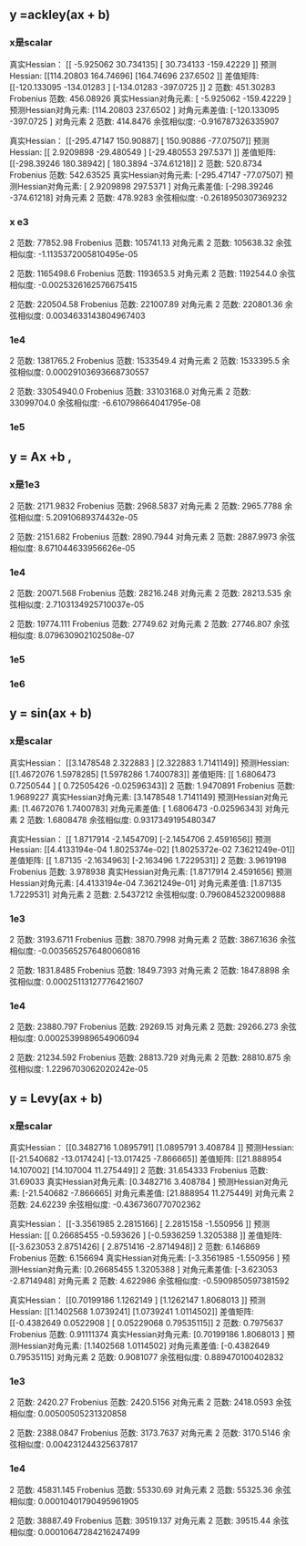 ## y =ackley(ax + b) 
### x是scalar

真实Hessian：
  [[  -5.925062   30.734135]
 [  30.734133 -159.42229 ]]
预测Hessian: 
 [[114.20803 164.74696]
 [164.74696 237.6502 ]]
差值矩阵:
 [[-120.133095 -134.01283 ]
 [-134.01283  -397.0725  ]]
2 范数:
 451.30283
Frobenius 范数:
 456.08926
真实Hessian对角元素:
 [  -5.925062 -159.42229 ]
预测Hessian对角元素:
 [114.20803 237.6502 ]
对角元素差值:
 [-120.133095 -397.0725  ]
对角元素 2 范数:
 414.8476
余弦相似度:
 -0.916787326335907


真实Hessian：
  [[-295.47147  150.90887]
 [ 150.90886  -77.07507]]
预测Hessian: 
 [[  2.9209898 -29.480549 ]
 [-29.480553  297.5371   ]]
差值矩阵:
 [[-298.39246  180.38942]
 [ 180.3894  -374.61218]]
2 范数:
 520.8734
Frobenius 范数:
 542.63525
真实Hessian对角元素:
 [-295.47147  -77.07507]
预测Hessian对角元素:
 [  2.9209898 297.5371   ]
对角元素差值:
 [-298.39246 -374.61218]
对角元素 2 范数:
 478.9283
余弦相似度:
 -0.2618950307369232

### x e3
2 范数:
 77852.98
Frobenius 范数:
 105741.13
对角元素 2 范数:
 105638.32
余弦相似度:
 -1.1135372005810495e-05

 
2 范数:
 1165498.6
Frobenius 范数:
 1193653.5
对角元素 2 范数:
 1192544.0
余弦相似度:
 -0.0025326162576675415


 2 范数:
 220504.58
Frobenius 范数:
 221007.89
对角元素 2 范数:
 220801.36
余弦相似度:
 0.0034633143804967403

 ### 1e4
 2 范数:
 1381765.2
Frobenius 范数:
 1533549.4
对角元素 2 范数:
 1533395.5
余弦相似度:
 0.00029103693668730557
 
 2 范数:
 33054940.0
Frobenius 范数:
 33103168.0
对角元素 2 范数:
 33099704.0
余弦相似度:
 -6.610798664041795e-08

 
 ### 1e5


## y = Ax +b , 
### x是1e3
2 范数:
 2171.9832
Frobenius 范数:
 2968.5837
对角元素 2 范数:
 2965.7788
余弦相似度:
 5.20910689374432e-05



2 范数:
 2151.682
Frobenius 范数:
 2890.7944
对角元素 2 范数:
 2887.9973
余弦相似度:
 8.671044633956626e-05
### 1e4
2 范数:
 20071.568
Frobenius 范数:
 28216.248
对角元素 2 范数:
 28213.535
余弦相似度:
 2.7103134925710037e-05

2 范数:
 19774.111
Frobenius 范数:
 27749.62
对角元素 2 范数:
 27746.807
余弦相似度:
 8.079630902102508e-07

 ### 1e5
 ### 1e6

## y = sin(ax + b) 
### x是scalar

真实Hessian：
  [[3.1478548 2.322883 ]
 [2.322883  1.7141149]]
预测Hessian: 
 [[1.4672076 1.5978285]
 [1.5978286 1.7400783]]
差值矩阵:
 [[ 1.6806473   0.7250544 ]
 [ 0.72505426 -0.02596343]]
2 范数:
 1.9470891
Frobenius 范数:
 1.9689227
真实Hessian对角元素:
 [3.1478548 1.7141149]
预测Hessian对角元素:
 [1.4672076 1.7400783]
对角元素差值:
 [ 1.6806473  -0.02596343]
对角元素 2 范数:
 1.6808478
余弦相似度:
 0.9317349195480347


真实Hessian：
  [[ 1.8717914 -2.1454709]
 [-2.1454706  2.4591656]]
预测Hessian: 
 [[4.4133194e-04 1.8025374e-02]
 [1.8025372e-02 7.3621249e-01]]
差值矩阵:
 [[ 1.87135   -2.1634963]
 [-2.163496   1.7229531]]
2 范数:
 3.9619198
Frobenius 范数:
 3.978938
真实Hessian对角元素:
 [1.8717914 2.4591656]
预测Hessian对角元素:
 [4.4133194e-04 7.3621249e-01]
对角元素差值:
 [1.87135   1.7229531]
对角元素 2 范数:
 2.5437212
余弦相似度:
 0.7960845232009888

### 1e3

2 范数:
 3193.6711
Frobenius 范数:
 3870.7998
对角元素 2 范数:
 3867.1636
余弦相似度:
 -0.0035652576480060816

 2 范数:
 1831.8485
Frobenius 范数:
 1849.7393
对角元素 2 范数:
 1847.8898
余弦相似度:
 0.00025113127776421607


 ### 1e4
 2 范数:
 23880.797
Frobenius 范数:
 29269.15
对角元素 2 范数:
 29266.273
余弦相似度:
 0.0002539989654906094

 2 范数:
 21234.592
Frobenius 范数:
 28813.729
对角元素 2 范数:
 28810.875
余弦相似度:
 1.2296703062020242e-05

 

## y = Levy(ax + b) 
### x是scalar
真实Hessian：
  [[0.3482716 1.0895791]
 [1.0895791 3.408784 ]]
预测Hessian: 
 [[-21.540682 -13.017424]
 [-13.017425  -7.866665]]
差值矩阵:
 [[21.888954 14.107002]
 [14.107004 11.275449]]
2 范数:
 31.654333
Frobenius 范数:
 31.69033
真实Hessian对角元素:
 [0.3482716 3.408784 ]
预测Hessian对角元素:
 [-21.540682  -7.866665]
对角元素差值:
 [21.888954 11.275449]
对角元素 2 范数:
 24.62239
余弦相似度:
 -0.4367360770702362


真实Hessian：
  [[-3.3561985  2.2815166]
 [ 2.2815158 -1.550956 ]]
预测Hessian: 
 [[ 0.26685455 -0.593626  ]
 [-0.5936259   1.3205388 ]]
差值矩阵:
 [[-3.623053   2.8751426]
 [ 2.8751416 -2.8714948]]
2 范数:
 6.146869
Frobenius 范数:
 6.156694
真实Hessian对角元素:
 [-3.3561985 -1.550956 ]
预测Hessian对角元素:
 [0.26685455 1.3205388 ]
对角元素差值:
 [-3.623053  -2.8714948]
对角元素 2 范数:
 4.622986
余弦相似度:
 -0.5909850597381592


真实Hessian：
  [[0.70199186 1.1262149 ]
 [1.1262147  1.8068013 ]]
预测Hessian: 
 [[1.1402568 1.0739241]
 [1.0739241 1.0114502]]
差值矩阵:
 [[-0.4382649   0.0522908 ]
 [ 0.05229068  0.79535115]]
2 范数:
 0.7975637
Frobenius 范数:
 0.91111374
真实Hessian对角元素:
 [0.70199186 1.8068013 ]
预测Hessian对角元素:
 [1.1402568 1.0114502]
对角元素差值:
 [-0.4382649   0.79535115]
对角元素 2 范数:
 0.9081077
余弦相似度:
 0.889470100402832


 ### 1e3

 2 范数:
 2420.27
Frobenius 范数:
 2420.5156
对角元素 2 范数:
 2418.0593
余弦相似度:
 0.00500505231320858


 2 范数:
 2388.0847
Frobenius 范数:
 3173.7637
对角元素 2 范数:
 3170.5146
余弦相似度:
 0.004231244325637817


 ### 1e4
2 范数:
 45831.145
Frobenius 范数:
 55330.69
对角元素 2 范数:
 55325.36
余弦相似度:
 0.00010401790495961905


2 范数:
 38887.49
Frobenius 范数:
 39519.137
对角元素 2 范数:
 39515.44
余弦相似度:
 0.00010647284216247499

 



